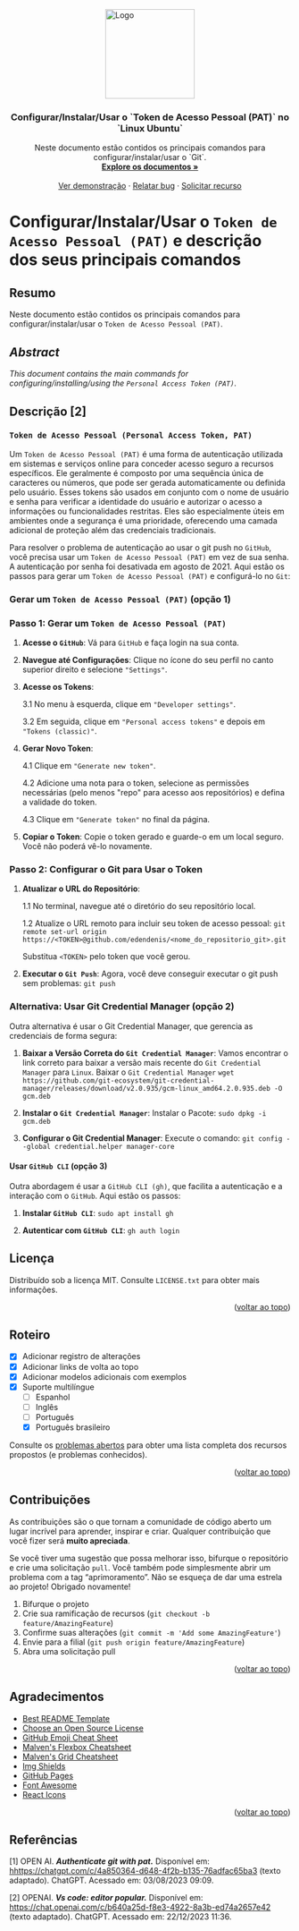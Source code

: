 <!-- LOGOTIPO DO PROJETO -->
<div style="display: flex; justify-content: center;">
   <a href="https://github.com/edendenis/git">
     <img src="figures/gold_edf_technology_logo_transparent_background_and_gold_name.png" alt="Logo" width="160" height="160">
   </a>
</div>

<h3 align="center">Configurar/Instalar/Usar o `Token de Acesso Pessoal (PAT)` no `Linux Ubuntu`</h3>

<!-- <div style="display: flex; justify-content: center;">
  <a href="https://zenodo.org/doi/10.5281/zenodo.10668919">
    <img src="https://zenodo.org/badge/758237447.svg" alt="DOI">
  </a>
</div> -->

<p align="center">
 Neste documento estão contidos os principais comandos para configurar/instalar/usar o `Git`.
 <br />
 <a href="https://github.com/edendenis/git"><strong>Explore os documentos »</strong></a>
 <br />
 <br />
 <a href="https://github.com/edendenis/git">Ver demonstração</a>
 ·
 <a href="https://github.com/edendenis/git">Relatar bug</a>
 ·
 <a href="https://github.com/edendenis/git">Solicitar recurso</a>
</p>


# Configurar/Instalar/Usar o `Token de Acesso Pessoal (PAT)` e descrição dos seus principais comandos

## Resumo

Neste documento estão contidos os principais comandos para configurar/instalar/usar o `Token de Acesso Pessoal (PAT)`.

## _Abstract_

_This document contains the main commands for configuring/installing/using the `Personal Access Token (PAT)`._


## Descrição [2]

### `Token de Acesso Pessoal (Personal Access Token, PAT)`

Um `Token de Acesso Pessoal (PAT)` é uma forma de autenticação utilizada em sistemas e serviços online para conceder acesso seguro a recursos específicos. Ele geralmente é composto por uma sequência única de caracteres ou números, que pode ser gerada automaticamente ou definida pelo usuário. Esses tokens são usados em conjunto com o nome de usuário e senha para verificar a identidade do usuário e autorizar o acesso a informações ou funcionalidades restritas. Eles são especialmente úteis em ambientes onde a segurança é uma prioridade, oferecendo uma camada adicional de proteção além das credenciais tradicionais.

Para resolver o problema de autenticação ao usar o git push no `GitHub`, você precisa usar um `Token de Acesso Pessoal (PAT)` em vez de sua senha. A autenticação por senha foi desativada em agosto de 2021. Aqui estão os passos para gerar um `Token de Acesso Pessoal (PAT)` e configurá-lo no `Git`:

### Gerar um `Token de Acesso Pessoal (PAT)` (opção 1)

### Passo 1: Gerar um `Token de Acesso Pessoal (PAT)`

1. **Acesse o `GitHub`**: Vá para `GitHub` e faça login na sua conta.

2. **Navegue até Configurações**: Clique no ícone do seu perfil no canto superior direito e selecione `"Settings"`.

3. **Acesse os Tokens**:

    3.1 No menu à esquerda, clique em `"Developer settings"`.

    3.2 Em seguida, clique em `"Personal access tokens"` e depois em `"Tokens (classic)"`.

4. **Gerar Novo Token**:

    4.1 Clique em `"Generate new token"`.

    4.2 Adicione uma nota para o token, selecione as permissões necessárias (pelo menos "repo" para acesso aos repositórios) e defina a validade do token.

    4.3 Clique em `"Generate token"` no final da página.

5. **Copiar o Token**: Copie o token gerado e guarde-o em um local seguro. Você não poderá vê-lo novamente.

### Passo 2: Configurar o Git para Usar o Token

1. **Atualizar o URL do Repositório**:

    1.1 No terminal, navegue até o diretório do seu repositório local.

    1.2 Atualize o URL remoto para incluir seu token de acesso pessoal: `git remote set-url origin https://<TOKEN>@github.com/edendenis/<nome_do_repositorio_git>.git`

    Substitua `<TOKEN>` pelo token que você gerou.

2. **Executar o `Git Push`**: Agora, você deve conseguir executar o git push sem problemas: `git push`


### Alternativa: Usar Git Credential Manager (opção 2)

Outra alternativa é usar o Git Credential Manager, que gerencia as credenciais de forma segura:

1. **Baixar a Versão Correta do `Git Credential Manager`**: Vamos encontrar o link correto para baixar a versão mais recente do `Git Credential Manager` para `Linux`. Baixar o `Git Credential Manager` `wget https://github.com/git-ecosystem/git-credential-manager/releases/download/v2.0.935/gcm-linux_amd64.2.0.935.deb -O gcm.deb`

2. **Instalar o `Git Credential Manager`**: Instalar o Pacote: `sudo dpkg -i gcm.deb`

3. **Configurar o Git Credential Manager**: Execute o comando: `git config --global credential.helper manager-core`


#### Usar `GitHub CLI` (opção 3)

Outra abordagem é usar a `GitHub CLI (gh)`, que facilita a autenticação e a interação com o `GitHub`. Aqui estão os passos:

1. **Instalar `GitHub CLI`**: `sudo apt install gh`

2. **Autenticar com `GitHub CLI`**: `gh auth login`

<!-- LICENÇA -->
## Licença

Distribuído sob a licença MIT. Consulte `LICENSE.txt` para obter mais informações.

<p align="right">(<a href="#readme-top">voltar ao topo</a>)</p>

<!-- ROTEIRO -->
## Roteiro

- [x] Adicionar registro de alterações
- [x] Adicionar links de volta ao topo
- [x] Adicionar modelos adicionais com exemplos
- [x] Suporte multilíngue
     - [ ] Espanhol
     - [ ] Inglês
     - [ ] Português
     - [x] Português brasileiro 

Consulte os [problemas abertos](https://github.com/edendenis/google_chrome/issues) para obter uma lista completa dos recursos propostos (e problemas conhecidos).

<p align="right">(<a href="#readme-top">voltar ao topo</a>)</p>


<!-- CONTRIBUIÇÔES -->
## Contribuições

As contribuições são o que tornam a comunidade de código aberto um lugar incrível para aprender, inspirar e criar. Qualquer contribuição que você fizer será **muito apreciada**.

Se você tiver uma sugestão que possa melhorar isso, bifurque o repositório e crie uma solicitação `pull`. Você também pode simplesmente abrir um problema com a tag “aprimoramento”.
Não se esqueça de dar uma estrela ao projeto! Obrigado novamente!

1. Bifurque o projeto
2. Crie sua ramificação de recursos (`git checkout -b feature/AmazingFeature`)
3. Confirme suas alterações (`git commit -m 'Add some AmazingFeature'`)
4. Envie para a filial (`git push origin feature/AmazingFeature`)
5. Abra uma solicitação pull

<p align="right">(<a href="#readme-top">voltar ao topo</a>)</p>


<!-- ACKNOWLEDGMENTS -->
## Agradecimentos

* [Best README Template](https://github.com/othneildrew/Best-README-Template?tab=readme-ov-file)
* [Choose an Open Source License](https://choosealicense.com)
* [GitHub Emoji Cheat Sheet](https://www.webpagefx.com/tools/emoji-cheat-sheet)
* [Malven's Flexbox Cheatsheet](https://flexbox.malven.co/)
* [Malven's Grid Cheatsheet](https://grid.malven.co/)
* [Img Shields](https://shields.io)
* [GitHub Pages](https://pages.github.com)
* [Font Awesome](https://fontawesome.com)
* [React Icons](https://react-icons.github.io/react-icons/search)

<p align="right">(<a href="#readme-top">voltar ao topo</a>)</p>


## Referências

[1] OPEN AI. ***Authenticate git with pat.*** Disponível em: <hhttps://chatgpt.com/c/4a850364-d648-4f2b-b135-76adfac65ba3> (texto adaptado). ChatGPT. Acessado em: 03/08/2023 09:09.

[2] OPENAI. ***Vs code: editor popular.*** Disponível em: <https://chat.openai.com/c/b640a25d-f8e3-4922-8a3b-ed74a2657e42> (texto adaptado). ChatGPT. Acessado em: 22/12/2023 11:36.

